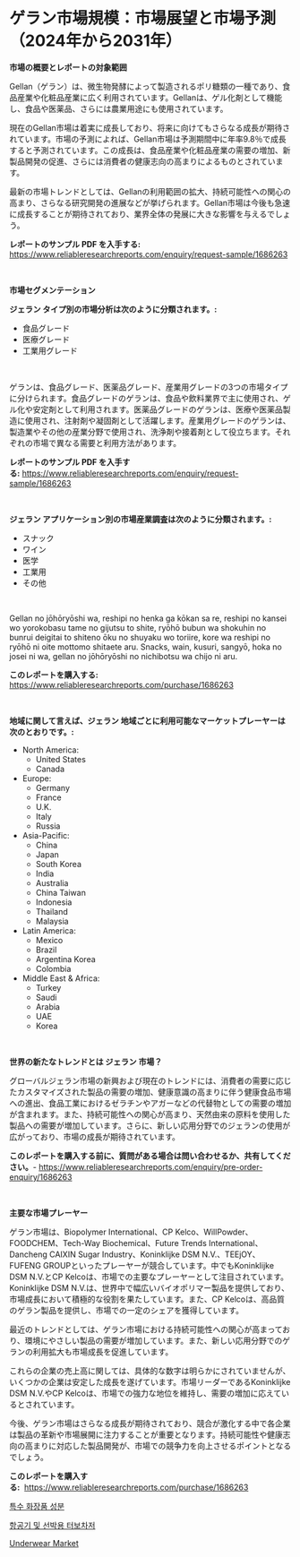 <p><h1>ゲラン市場規模：市場展望と市場予測（2024年から2031年）</h1></p><p><strong>市場の概要とレポートの対象範囲</strong></p>
<p><p>Gellan（ゲラン）は、微生物発酵によって製造されるポリ糖類の一種であり、食品産業や化粧品産業に広く利用されています。Gellanは、ゲル化剤として機能し、食品や医薬品、さらには農業用途にも使用されています。</p><p>現在のGellan市場は着実に成長しており、将来に向けてもさらなる成長が期待されています。市場の予測によれば、Gellan市場は予測期間中に年率9.8％で成長すると予測されています。この成長は、食品産業や化粧品産業の需要の増加、新製品開発の促進、さらには消費者の健康志向の高まりによるものとされています。</p><p>最新の市場トレンドとしては、Gellanの利用範囲の拡大、持続可能性への関心の高まり、さらなる研究開発の進展などが挙げられます。Gellan市場は今後も急速に成長することが期待されており、業界全体の発展に大きな影響を与えるでしょう。</p></p>
<p><strong>レポートのサンプル PDF を入手する:</strong> <a href="https://www.reliableresearchreports.com/enquiry/request-sample/1686263">https://www.reliableresearchreports.com/enquiry/request-sample/1686263</a></p>
<p>&nbsp;</p>
<p><strong>市場セグメンテーション</strong></p>
<p><strong>ジェラン タイプ別の市場分析は次のように分類されます。:</strong></p>
<p><ul><li>食品グレード</li><li>医療グレード</li><li>工業用グレード</li></ul></p>
<p>&nbsp;</p>
<p><p>ゲランは、食品グレード、医薬品グレード、産業用グレードの3つの市場タイプに分けられます。食品グレードのゲランは、食品や飲料業界で主に使用され、ゲル化や安定剤として利用されます。医薬品グレードのゲランは、医療や医薬品製造に使用され、注射剤や凝固剤として活躍します。産業用グレードのゲランは、製造業やその他の産業分野で使用され、洗浄剤や接着剤として役立ちます。それぞれの市場で異なる需要と利用方法があります。</p></p>
<p><strong>レポートのサンプル PDF を入手する:</strong>&nbsp;<a href="https://www.reliableresearchreports.com/enquiry/request-sample/1686263">https://www.reliableresearchreports.com/enquiry/request-sample/1686263</a></p>
<p>&nbsp;</p>
<p><strong> ジェラン アプリケーション別の市場産業調査は次のように分類されます。:</strong></p>
<p><ul><li>スナック</li><li>ワイン</li><li>医学</li><li>工業用</li><li>その他</li></ul></p>
<p>&nbsp;</p>
<p><p>Gellan no jōhōryōshi wa, reshipi no henka ga kōkan sa re, reshipi no kansei wo yorokobasu tame no gijutsu to shite, ryōhō bubun wa shokuhin no bunrui deigitai to shiteno ōku no shuyaku wo toriire, kore wa reshipi no ryōhō ni oite mottomo shitaete aru. Snacks, wain, kusuri, sangyō, hoka no josei ni wa, gellan no jōhōryōshi no nichibotsu wa chijo ni aru.</p></p>
<p><strong>このレポートを購入する:</strong>&nbsp; <a href="https://www.reliableresearchreports.com/purchase/1686263">https://www.reliableresearchreports.com/purchase/1686263</a></p>
<p>&nbsp;</p>
<p><strong>地域に関して言えば、ジェラン 地域ごとに利用可能なマーケットプレーヤーは次のとおりです。:</strong></p>
<p><ul>
    <li>
        North America:
        <ul>
            <li>United States</li>
            <li>Canada</li>
        </ul>
    </li>
    <li>
        Europe:
        <ul>
            <li>Germany</li>
            <li>France</li>
            <li>U.K.</li>
            <li>Italy</li>
            <li>Russia</li>
        </ul>
    </li>
    <li>
        Asia-Pacific:
        <ul>
            <li>China</li>
            <li>Japan</li>
            <li>South Korea</li>
            <li>India</li>
            <li>Australia</li>
            <li>China Taiwan</li>
            <li>Indonesia</li>
            <li>Thailand</li>
            <li>Malaysia</li>
        </ul>
    </li>
    <li>
        Latin America:
        <ul>
            <li>Mexico</li>
            <li>Brazil</li>
            <li>Argentina Korea</li>
            <li>Colombia</li>
        </ul>
    </li>
    <li>
        Middle East & Africa:
        <ul>
            <li>Turkey</li>
            <li>Saudi</li>
            <li>Arabia</li>
            <li>UAE</li>
            <li>Korea</li>
        </ul>
    </li>
    </ul></p>
<p>&nbsp;</p>
<p><strong>世界の新たなトレンドとは ジェラン 市場？</strong></p>
<p><p>グローバルジェラン市場の新興および現在のトレンドには、消費者の需要に応じたカスタマイズされた製品の需要の増加、健康意識の高まりに伴う健康食品市場への進出、食品工業におけるゼラチンやアガーなどの代替物としての需要の増加が含まれます。また、持続可能性への関心が高まり、天然由来の原料を使用した製品への需要が増加しています。さらに、新しい応用分野でのジェランの使用が広がっており、市場の成長が期待されています。</p></p>
<p><strong>このレポートを購入する前に、質問がある場合は問い合わせるか、共有してください。</strong>- <a href="https://www.reliableresearchreports.com/enquiry/pre-order-enquiry/1686263">https://www.reliableresearchreports.com/enquiry/pre-order-enquiry/1686263</a></p>
<p>&nbsp;</p>
<p><strong>主要な市場プレーヤー</strong></p>
<p><p>ゲラン市場は、Biopolymer International、CP Kelco、WillPowder、FOODCHEM、Tech-Way Biochemical、Future Trends International、Dancheng CAIXIN Sugar Industry、Koninklijke DSM N.V.、TEEjOY、FUFENG GROUPといったプレーヤーが競合しています。中でもKoninklijke DSM N.V.とCP Kelcoは、市場での主要なプレーヤーとして注目されています。Koninklijke DSM N.V.は、世界中で幅広いバイオポリマー製品を提供しており、市場成長において積極的な役割を果たしています。また、CP Kelcoは、高品質のゲラン製品を提供し、市場での一定のシェアを獲得しています。</p><p>最近のトレンドとしては、ゲラン市場における持続可能性への関心が高まっており、環境にやさしい製品の需要が増加しています。また、新しい応用分野でのゲランの利用拡大も市場成長を促進しています。</p><p>これらの企業の売上高に関しては、具体的な数字は明らかにされていませんが、いくつかの企業は安定した成長を遂げています。市場リーダーであるKoninklijke DSM N.V.やCP Kelcoは、市場での強力な地位を維持し、需要の増加に応えているとされています。</p><p>今後、ゲラン市場はさらなる成長が期待されており、競合が激化する中で各企業は製品の革新や市場展開に注力することが重要となります。持続可能性や健康志向の高まりに対応した製品開発が、市場での競争力を向上させるポイントとなるでしょう。</p></p>
<p><strong>このレポートを購入する:</strong>&nbsp;&nbsp;<a href="https://www.reliableresearchreports.com/purchase/1686263">https://www.reliableresearchreports.com/purchase/1686263</a></p>
<p><p><a href="https://medium.com/@kirby6567566/%ED%8A%B9%EC%88%98-%ED%99%94%EC%9E%A5%ED%92%88-%EC%84%B1%EB%B6%84-%EC%8B%9C%EC%9E%A5-%EC%A1%B0%EC%82%AC-%EB%B3%B4%EA%B3%A0%EC%84%9C-2024%EB%85%84%EB%B6%80%ED%84%B0-2031%EB%85%84%EA%B9%8C%EC%A7%80%EC%9D%98-%EC%97%AD%EC%82%AC-%EB%B0%8F-%EC%98%88%EC%B8%A1-e708abd9805d">특수 화장품 성분</a></p><p><a href="https://medium.com/@dayanarunolfsdottir/%EB%B9%84%ED%96%89%EA%B8%B0%EC%99%80-%ED%95%B4%EC%83%81-%ED%84%B0%EB%B3%B4%EC%B6%A9%EC%A0%84%EA%B8%B0-%EC%8B%9C%EC%9E%A5%EC%9D%80-%EC%8B%9C%EC%9E%A5-%EC%A0%90%EC%9C%A0%EC%9C%A8-%EC%8B%9C%EC%9E%A5-%EB%8F%99%ED%96%A5-%EB%B0%8F-%EC%8B%9C%EC%9E%A5-%EC%84%B1%EC%9E%A5%EC%97%90-%EB%8C%80%ED%95%9C-%EC%A0%95%EB%B3%B4%EB%A5%BC-%EC%A0%9C%EA%B3%B5%ED%95%A9%EB%8B%88%EB%8B%A4-0e9c6c4c364f">항공기 및 선박용 터보차저</a></p><p><a href="https://github.com/Glendatilghmankmgz0rbhwpy/Market-Research-Report-List-1/blob/main/underwear-market.md">Underwear Market</a></p></p>